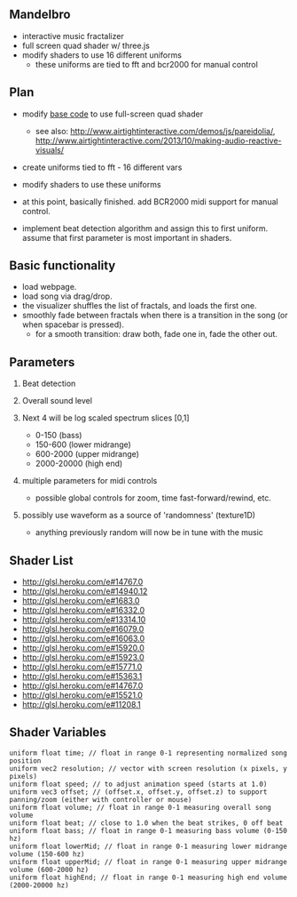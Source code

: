 Mandelbro
---------

-   interactive music fractalizer
-   full screen quad shader w/ three.js
-   modify shaders to use 16 different uniforms
    -   these uniforms are tied to fft and bcr2000 for manual control

Plan
----

-   modify [base code][] to use full-screen quad shader
    -   see also:
        <http://www.airtightinteractive.com/demos/js/pareidolia/>,
        <http://www.airtightinteractive.com/2013/10/making-audio-reactive-visuals/>

-   create uniforms tied to fft - 16 different vars
-   modify shaders to use these uniforms
-   at this point, basically finished. add BCR2000 midi support for
    manual control.
-   implement beat detection algorithm and assign this to first uniform.
    assume that first parameter is most important in shaders.

Basic functionality
-------------------

-   load webpage.
-   load song via drag/drop.
-   the visualizer shuffles the list of fractals, and loads the first
    one.
-   smoothly fade between fractals when there is a transition in the
    song (or when spacebar is pressed).
    -   for a smooth transition: draw both, fade one in, fade the other
        out.

Parameters
----------

1.  Beat detection
2.  Overall sound level
3.  Next 4 will be log scaled spectrum slices [0,1]
    -   0-150 (bass)
    -   150-600 (lower midrange)
    -   600-2000 (upper midrange)
    -   2000-20000 (high end)

4.  multiple parameters for midi controls
    -   possible global controls for zoom, time fast-forward/rewind,
        etc.

5.  possibly use waveform as a source of 'randomness' (texture1D)
    -   anything previously random will now be in tune with the music

Shader List
-----------

-   <http://glsl.heroku.com/e#14767.0>
-   <http://glsl.heroku.com/e#14940.12>
-   <http://glsl.heroku.com/e#1683.0>
-   <http://glsl.heroku.com/e#16332.0>
-   <http://glsl.heroku.com/e#13314.10>
-   <http://glsl.heroku.com/e#16079.0>
-   <http://glsl.heroku.com/e#16063.0>
-   <http://glsl.heroku.com/e#15920.0>
-   <http://glsl.heroku.com/e#15923.0>
-   <http://glsl.heroku.com/e#15771.0>
-   <http://glsl.heroku.com/e#15363.1>
-   <http://glsl.heroku.com/e#14767.0>
-   <http://glsl.heroku.com/e#15521.0>
-   <http://glsl.heroku.com/e#11208.1>

  [base code]: https://github.com/paullewis/music-dna

Shader Variables
----------------

    uniform float time; // float in range 0-1 representing normalized song position
    uniform vec2 resolution; // vector with screen resolution (x pixels, y pixels)
    uniform float speed; // to adjust animation speed (starts at 1.0)
    uniform vec3 offset; // (offset.x, offset.y, offset.z) to support panning/zoom (either with controller or mouse)
    uniform float volume; // float in range 0-1 measuring overall song volume
    uniform float beat; // close to 1.0 when the beat strikes, 0 off beat
    uniform float bass; // float in range 0-1 measuring bass volume (0-150 hz)
    uniform float lowerMid; // float in range 0-1 measuring lower midrange volume (150-600 hz)
    uniform float upperMid; // float in range 0-1 measuring upper midrange volume (600-2000 hz)
    uniform float highEnd; // float in range 0-1 measuring high end volume (2000-20000 hz)
